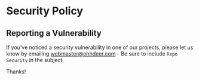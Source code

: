 # Security Policy

## Reporting a Vulnerability

If you've noticed a security vulnerability in one of our projects, please let us know by emailing webmaster@ohhdeer.com - Be sure to include `Repo Security` in the subject

Thanks!
